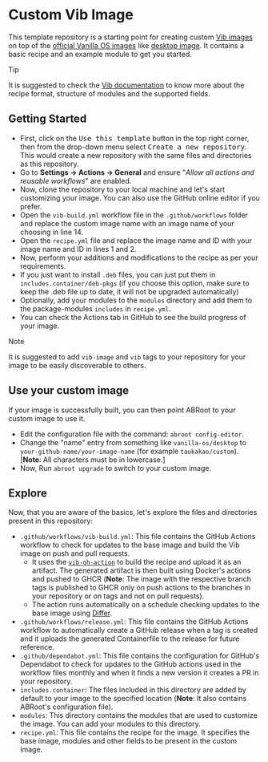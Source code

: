 # Custom Vib Image 

This template repository is a starting point for creating custom [Vib images](https://github.com/Vanilla-OS/Vib) on top of the [official Vanilla OS images](https://images.vanillaos.org) like [desktop image](https://github.com/Vanilla-OS/desktop-image). It contains a basic recipe and an example module to get you started.

> [!TIP]
> It is suggested to check the [Vib documentation](https://docs.vanillaos.org/collections/vib) to know more about the recipe format, structure of modules and the supported fields.

## Getting Started

- First, click on the <kbd>Use this template</kbd> button in the top right corner, then from the drop-down menu select <kbd>Create a new repository</kbd>. This would create a new repository with the same files and directories as this repository.
- Go to **Settings → Actions → General** and ensure "_Allow all actions and reusable workflows_" are enabled.
- Now, clone the repository to your local machine and let's start customizing your image. You can also use the GitHub online editor if you prefer.
- Open the `vib-build.yml` workflow file in the `.github/workflows` folder and replace the custom image name with an image name of your choosing in line 14.
- Open the `recipe.yml` file and replace the image name and ID with your image name and ID in lines 1 and 2.
- Now, perform your additions and modifications to the recipe as per your requirements.
- If you just want to install `.deb` files, you can just put them in `includes.container/deb-pkgs` (if you choose this option, make sure to keep the .deb file up to date, it will not be upgraded automatically)
- Optionally, add your modules to the `modules` directory and add them to the package-modules `includes` in `recipe.yml`.
- You can check the Actions tab in GitHub to see the build progress of your image.

> [!NOTE]
> It is suggested to add `vib-image` and `vib` tags to your repository for your image to be easily discoverable to others.

## Use your custom image

If your image is successfully built, you can then point ABRoot to your custom image to use it.

- Edit the configuration file with the command: `abroot config-editor`.
- Change the "name" entry from something like `vanilla-os/desktop` to `your-github-name/your-image-name` (for example `taukakao/custom`).  [**Note**: All characters must be in lowercase.]
- Now, Run `abroot upgrade` to switch to your custom image.

## Explore

Now, that you are aware of the basics, let's explore the files and directories present in this repository:

- `.github/workflows/vib-build.yml`: This file contains the GitHub Actions workflow to check for updates to the base image and build the Vib image on push and pull requests.
  - It uses the [`vib-gh-action`](https://github.com/Vanilla-OS/vib-gh-action) to build the recipe and upload it as an artifact. The generated artifact is then built using Docker's actions and pushed to GHCR (**Note**: The image with the respective branch tags is published to GHCR only on push actions to the branches in your repository or on tags and not on pull requests).
  - The action runs automatically on a schedule checking updates to the base image using [Differ](https://github.com/Vanilla-OS/Differ).
- `.github/workflows/release.yml`: This file contains the GitHub Actions workflow to automatically create a GitHub release when a tag is created and it uploads the generated Containerfile to the release for future reference.
- `.github/dependabot.yml`: This file contains the configuration for GitHub's Dependabot to check for updates to the GitHub actions used in the workflow files monthly and when it finds a new version it creates a PR in your repository.
- `includes.container`: The files included in this directory are added by default to your image to the specified location (**Note**: It also contains ABRoot's configuration file).
- `modules`: This directory contains the modules that are used to customize the image. You can add your modules to this directory.
- `recipe.yml`: This file contains the recipe for the image. It specifies the base image, modules and other fields to be present in the custom image.
